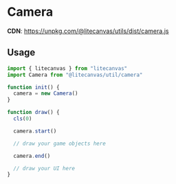 # Camera

**CDN**: https://unpkg.com/@litecanvas/utils/dist/camera.js

## Usage

```js
import { litecanvas } from "litecanvas"
import Camera from "@litecanvas/util/camera"

function init() {
  camera = new Camera()
}

function draw() {
  cls(0)

  camera.start()

  // draw your game objects here

  camera.end()

  // draw your UI here
}
```
